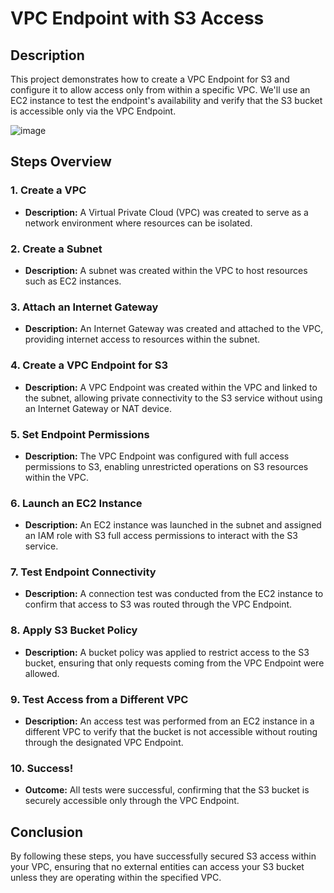 # VPC Endpoint with S3 Access

## Description
This project demonstrates how to create a VPC Endpoint for S3 and configure it to allow access only from within a specific VPC. We'll use an EC2 instance to test the endpoint's availability and verify that the S3 bucket is accessible only via the VPC Endpoint.

![image](https://github.com/user-attachments/assets/b3831668-a733-41b9-b97b-e6e62810dcc2)



## Steps Overview

### 1. Create a VPC
- **Description:** A Virtual Private Cloud (VPC) was created to serve as a network environment where resources can be isolated.

### 2. Create a Subnet
- **Description:** A subnet was created within the VPC to host resources such as EC2 instances.

### 3. Attach an Internet Gateway
- **Description:** An Internet Gateway was created and attached to the VPC, providing internet access to resources within the subnet.

### 4. Create a VPC Endpoint for S3
- **Description:** A VPC Endpoint was created within the VPC and linked to the subnet, allowing private connectivity to the S3 service without using an Internet Gateway or NAT device.

### 5. Set Endpoint Permissions
- **Description:** The VPC Endpoint was configured with full access permissions to S3, enabling unrestricted operations on S3 resources within the VPC.

### 6. Launch an EC2 Instance
- **Description:** An EC2 instance was launched in the subnet and assigned an IAM role with S3 full access permissions to interact with the S3 service.

### 7. Test Endpoint Connectivity
- **Description:** A connection test was conducted from the EC2 instance to confirm that access to S3 was routed through the VPC Endpoint.

### 8. Apply S3 Bucket Policy
- **Description:** A bucket policy was applied to restrict access to the S3 bucket, ensuring that only requests coming from the VPC Endpoint were allowed.

### 9. Test Access from a Different VPC
- **Description:** An access test was performed from an EC2 instance in a different VPC to verify that the bucket is not accessible without routing through the designated VPC Endpoint.

### 10. Success!
- **Outcome:** All tests were successful, confirming that the S3 bucket is securely accessible only through the VPC Endpoint.

## Conclusion
By following these steps, you have successfully secured S3 access within your VPC, ensuring that no external entities can access your S3 bucket unless they are operating within the specified VPC.

